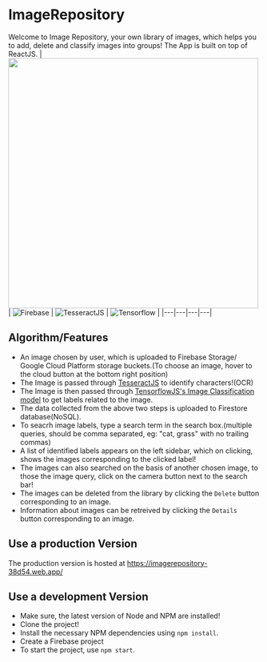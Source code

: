 # ImageRepository
Welcome to Image Repository, your own library of images, which helps you to add, delete and classify images into groups! The App is built on top of ReactJS. 
| <img src="https://upload.wikimedia.org/wikipedia/commons/thumb/a/a7/React-icon.svg/1200px-React-icon.svg.png" width="500" />  | ![Firebase](https://miro.medium.com/max/300/1*R4c8lHBHuH5qyqOtZb3h-w.png)  | ![TesseractJS](https://twilio-cms-prod.s3.amazonaws.com/images/tesseract-featured-image.width-808.png)  | ![Tensorflow](https://pbs.twimg.com/profile_images/1103339571977248768/FtFnqC38.png)  |
|---|---|---|---|
## Algorithm/Features
- An image chosen by user, which is uploaded to Firebase Storage/ Google Cloud Platform storage buckets.(To choose an image, hover to the cloud button at the bottom right position)
- The Image is passed through [TesseractJS](https://tesseract.projectnaptha.com/) to identify characters!(OCR)
- The Image is then passed through [TensorflowJS's Image Classification model](https://github.com/tensorflow/tfjs-models/tree/master/mobilenet) to get labels related to the image.
- The data collected from the above two steps is uploaded to Firestore database(NoSQL).
- To seacrh image labels, type a search term in the search box.(multiple queries, should be comma separated, eg: "cat, grass" with no trailing commas)
- A list of identified labels appears on the left sidebar, which on clicking, shows the images corresponding to the clicked label!
- The images can also searched on the basis of another chosen image, to those the image query, click on the camera button next to the search bar!
- The images can be deleted from the library by clicking the `Delete` button corresponding to an image.
- Information about images can be retreived by clicking the `Details` button corresponding to an image.

## Use a production Version
The production version is hosted at https://imagerepository-38d54.web.app/

## Use a development Version
- Make sure, the latest version of Node and NPM are installed!
- Clone the project!
- Install the necessary NPM dependencies using `npm install`.
- Create a Firebase project 
- To start the project, use `npm start`.
